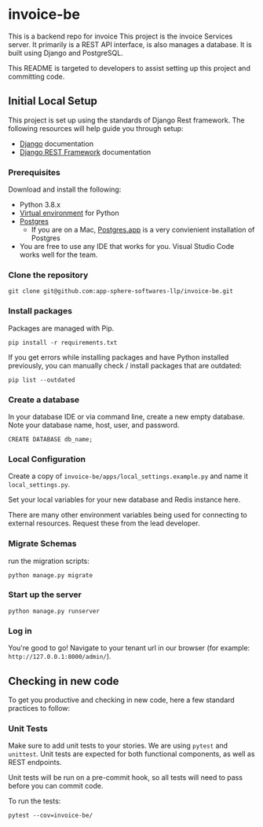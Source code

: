 # invoice-be
This is a backend repo for invoice
This project is the invoice Services server. It primarily is a REST API interface, is also manages a database. It is built using Django and PostgreSQL.

This README is targeted to developers to assist setting up this project and committing code.


## Initial Local Setup

This project is set up using the standards of Django Rest framework. The following resources will help guide you through setup:
- [Django](https://docs.djangoproject.com/en/3.2/) documentation
- [Django REST Framework](https://www.django-rest-framework.org/) documentation

### Prerequisites
Download and install the following:

- Python 3.8.x
- [Virtual environment](https://packaging.python.org/guides/installing-using-pip-and-virtual-environments/) for Python
- [Postgres](https://www.postgresql.org/download/)
    - If you are on a Mac, [Postgres.app](https://postgresapp.com/) is a very convienient installation of Postgres
- You are free to use any IDE that works for you. Visual Studio Code works well for the team.

### Clone the repository
```
git clone git@github.com:app-sphere-softwares-llp/invoice-be.git
```

### Install packages
Packages are managed with Pip.
```
pip install -r requirements.txt
```
If you get errors while installing packages and have Python installed previously, you can manually check / install packages that are outdated:
```
pip list --outdated
```

### Create a database
In your database IDE or via command line, create a new empty database. Note your database name, host, user, and password.
```
CREATE DATABASE db_name;
```

### Local Configuration
Create a copy of `invoice-be/apps/local_settings.example.py` and name it `local_settings.py`.

Set your local variables for your new database and Redis instance here.

There are many other environment variables being used for connecting to external resources. Request these from the lead developer.

### Migrate Schemas

run the migration scripts:
```
python manage.py migrate
```


### Start up the server
```
python manage.py runserver
```

### Log in
You're good to go! Navigate to your tenant url in our browser (for example: `http://127.0.0.1:8000/admin/`).

## Checking in new code
To get you productive and checking in new code, here a few standard practices to follow:

### Unit Tests
Make sure to add unit tests to your stories. We are using `pytest` and `unittest`. Unit tests are expected for both functional components, as well as REST endpoints.

Unit tests will be run on a pre-commit hook, so all tests will need to pass before you can commit code.

To run the tests:
```
pytest --cov=invoice-be/
```
